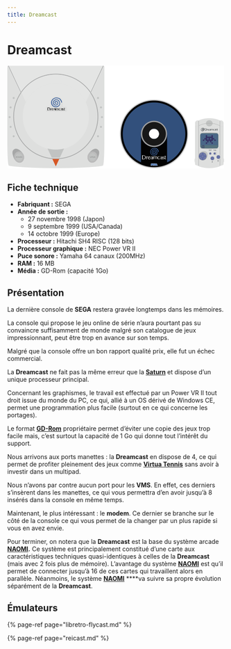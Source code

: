 ```yaml
---
title: Dreamcast
---
```


# Dreamcast

![](./dreamcast/image%20%28158%29.png)

## Fiche technique

* **Fabriquant :** SEGA
* **Année de sortie :**
  * 27 novembre 1998 \(Japon\)
  * 9 septembre 1999 \(USA/Canada\)
  * 14 octobre 1999 \(Europe\)
* **Processeur :** Hitachi SH4 RISC \(128 bits\)
* **Processeur graphique :** NEC Power VR II 
* **Puce sonore :** Yamaha 64 canaux \(200MHz\)
* **RAM :** 16 MB
* **Média :** GD-Rom \(capacité 1Go\)

## Présentation

La dernière console de **SEGA** restera gravée longtemps dans les mémoires.

La console qui propose le jeu online de série n’aura pourtant pas su convaincre suffisamment de monde malgré son catalogue de jeux impressionnant, peut être trop en avance sur son temps.

Malgré que la console offre un bon rapport qualité prix, elle fut un échec commercial.

La **Dreamcast** ne fait pas la même erreur que la [**Saturn**](/v/francais/emulateurs/consoles-de-salon/saturn) et dispose d’un unique processeur principal.

Concernant les graphismes, le travail est effectué par un Power VR II tout droit issue du monde du PC, ce qui, allié à un OS dérivé de Windows CE, permet une programmation plus facile \(surtout en ce qui concerne les portages\).

Le format [**GD-Rom**](https://fr.wikipedia.org/wiki/GD-ROM) propriétaire permet d’éviter une copie des jeux trop facile mais, c’est surtout la capacité de 1 Go qui donne tout l’intérêt du support.

Nous arrivons aux ports manettes : la **Dreamcast** en dispose de 4, ce qui permet de profiter pleinement des jeux comme [**Virtua Tennis**](https://fr.wikipedia.org/wiki/Virtua_Tennis) sans avoir à investir dans un multipad.

Nous n’avons par contre aucun port pour les **VMS**. En effet, ces derniers s’insèrent dans les manettes, ce qui vous permettra d’en avoir jusqu’à 8 insérés dans la console en même temps.

Maintenant, le plus intéressant : le **modem**. Ce dernier se branche sur le côté de la console ce qui vous permet de la changer par un plus rapide si vous en avez envie. 

Pour terminer, on notera que la **Dreamcast** est la base du système arcade [**NAOMI**](/v/francais/emulateurs/arcade/naomi)**.** Ce système est principalement constitué d’une carte aux caractéristiques techniques quasi-identiques à celles de la **Dreamcast** \(mais avec 2 fois plus de mémoire\). L’avantage du système [**NAOMI**](/v/francais/emulateurs/arcade/naomi) est qu’il permet de connecter jusqu’à 16 de ces cartes qui travaillent alors en parallèle. Néanmoins, le système [**NAOMI**](/v/francais/emulateurs/arcade/naomi) ****va suivre sa propre évolution séparément de la **Dreamcast**.

## Émulateurs

{% page-ref page="libretro-flycast.md" %}

{% page-ref page="reicast.md" %}

